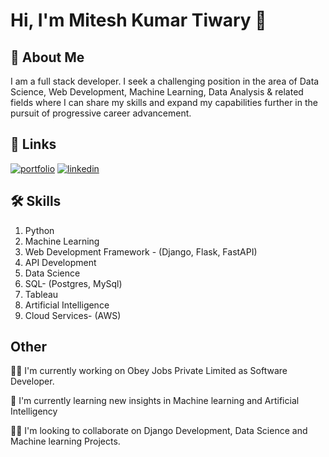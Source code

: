 


# Hi, I'm Mitesh Kumar Tiwary 👋


## 🚀 About Me
I am a full stack developer.
I seek a challenging position in the area of Data Science, Web Development, Machine Learning, Data Analysis & related fields where I can share my skills and expand my capabilities further in the pursuit of progressive career advancement.



## 🔗 Links
[![portfolio](https://img.shields.io/badge/my_portfolio-000?style=for-the-badge&logo=ko-fi&logoColor=white)](https://github.com/miteshtiwary123)
[![linkedin](https://img.shields.io/badge/linkedin-0A66C2?style=for-the-badge&logo=linkedin&logoColor=white)](https://www.linkedin.com/in/miteshtiwary/)

## 🛠 Skills
1. Python
2. Machine Learning
3. Web Development Framework - (Django, Flask, FastAPI)
4. API Development
6. Data Science
7. SQL- (Postgres, MySql)
9. Tableau
10. Artificial Intelligence
11. Cloud Services- (AWS)


## Other 
👩‍💻 I'm currently working on Obey Jobs Private Limited as Software Developer.

🧠 I'm currently learning new insights in Machine learning and Artificial Intelligency

👯‍♀️ I'm looking to collaborate on Django Development, Data Science and Machine learning Projects.
